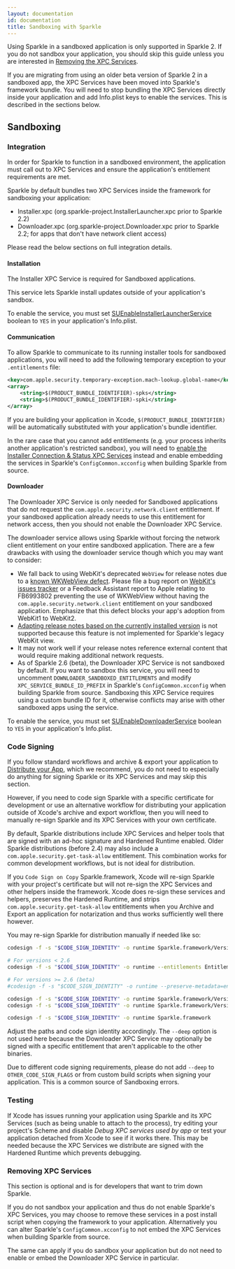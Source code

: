 ```yaml
---
layout: documentation
id: documentation
title: Sandboxing with Sparkle
---
```


Using Sparkle in a sandboxed application is only supported in Sparkle 2. If you do not sandbox your application, you should skip this guide unless you are interested in [Removing the XPC Services](#removing-xpc-services).

If you are migrating from using an older beta version of Sparkle 2 in a sandboxed app, the XPC Services have been moved into Sparkle's framework bundle. You will need to stop bundling the XPC Services directly inside your application and add Info.plist keys to enable the services. This is described in the sections below.

## Sandboxing

### Integration

In order for Sparkle to function in a sandboxed environment, the application must call out to XPC Services and ensure the application's entitlement requirements are met.

Sparkle by default bundles two XPC Services inside the framework for sandboxing your application:

* Installer.xpc (org.sparkle-project.InstallerLauncher.xpc prior to Sparkle 2.2)
* Downloader.xpc (org.sparkle-project.Downloader.xpc prior to Sparkle 2.2; for apps that don't have network client access)

Please read the below sections on full integration details.

#### Installation

The Installer XPC Service is required for Sandboxed applications.

This service lets Sparkle install updates outside of your application's sandbox.

To enable the service, you must set [SUEnableInstallerLauncherService](/documentation/customization#sandboxing-settings) boolean to `YES` in your application's Info.plist.

#### Communication

To allow Sparkle to communicate to its running installer tools for sandboxed applications, you will need to add the following temporary exception to your `.entitlements` file:

```xml
<key>com.apple.security.temporary-exception.mach-lookup.global-name</key>
<array>
    <string>$(PRODUCT_BUNDLE_IDENTIFIER)-spks</string>
    <string>$(PRODUCT_BUNDLE_IDENTIFIER)-spki</string>
</array>
```

If you are building your application in Xcode, `$(PRODUCT_BUNDLE_IDENTIFIER)` will be automatically substituted with your application's bundle identifier.

In the rare case that you cannot add entitlements (e.g. your process inherits another application's restricted sandbox), you will need to [enable the Installer Connection & Status XPC Services](/documentation/customization#sandboxing-settings) instead and enable embedding the services in Sparkle's `ConfigCommon.xcconfig` when building Sparkle from source.

#### Downloader

The Downloader XPC Service is only needed for Sandboxed applications that do not request the `com.apple.security.network.client` entitlement. If your sandboxed application already needs to use this entitlement for network access, then you should not enable the Downloader XPC Service.

The downloader service allows using Sparkle without forcing the network client entitlement on your entire sandboxed application. There are a few drawbacks with using the downloader service though which you may want to consider:

* We fall back to using WebKit's deprecated `WebView` for release notes due to a [known WKWebView defect](https://github.com/feedback-assistant/reports/issues/1). Please file a bug report on [WebKit's issues tracker](https://webkit.org/reporting-bugs/) or a Feedback Assistant report to Apple relating to FB6993802 preventing the use of WKWebView without having the `com.apple.security.network.client` entitlement on your sandboxed application. Emphasize that this defect blocks your app's adoption from WebKit1 to WebKit2.
* [Adapting release notes based on the currently installed version](/documentation/publishing#adapting-release-notes-based-on-currently-installed-version) is not supported because this feature is not implemented for Sparkle's legacy WebKit view.
* It may not work well if your release notes reference external content that would require making additional network requests.
* As of Sparkle 2.6 (beta), the Downloader XPC Service is not sandboxed by default. If you want to sandbox this service, you will need to uncomment `DOWNLOADER_SANDBOXED_ENTITLEMENTS` and modify `XPC_SERVICE_BUNDLE_ID_PREFIX` in Sparkle's `ConfigCommon.xcconfig` when building Sparkle from source. Sandboxing this XPC Service requires using a custom bundle ID for it, otherwise conflicts may arise with other sandboxed apps using the service.

To enable the service, you must set [SUEnableDownloaderService](/documentation/customization#sandboxing-settings) boolean to `YES` in your application's Info.plist.

### Code Signing

If you follow standard workflows and archive & export your application to [Distribute your App](/documentation#4-distributing-your-app), which we recommend, you do not need to especially do anything for signing Sparkle or its XPC Services and may skip this section.

However, if you need to code sign Sparkle with a specific certificate for development or use an alternative workflow for distributing your application outside of Xcode's archive and export workflow, then you will need to manually re-sign Sparkle and its XPC Services with your own certificate.

By default, Sparkle distributions include XPC Services and helper tools that are signed with an ad-hoc signature and Hardened Runtime enabled. Older Sparkle distributions (before 2.4) may also include a `com.apple.security.get-task-allow` entitlement. This combination works for common development workflows, but is not ideal for distribution.

If you `Code Sign on Copy` Sparkle.framework, Xcode will re-sign Sparkle with your project's certificate but will not re-sign the XPC Services and other helpers inside the framework. Xcode does re-sign these services and helpers, preserves the Hardened Runtime, and strips `com.apple.security.get-task-allow` entitlements when you Archive and Export an application for notarization and thus works sufficiently well there however.

You may re-sign Sparkle for distribution manually if needed like so:

```sh
codesign -f -s "$CODE_SIGN_IDENTITY" -o runtime Sparkle.framework/Versions/B/XPCServices/Installer.xpc

# For versions < 2.6
codesign -f -s "$CODE_SIGN_IDENTITY" -o runtime --entitlements Entitlements/Downloader.entitlements Sparkle.framework/Versions/B/XPCServices/Downloader.xpc

# For versions >= 2.6 (beta)
#codesign -f -s "$CODE_SIGN_IDENTITY" -o runtime --preserve-metadata=entitlements Sparkle.framework/Versions/B/XPCServices/Downloader.xpc

codesign -f -s "$CODE_SIGN_IDENTITY" -o runtime Sparkle.framework/Versions/B/Autoupdate
codesign -f -s "$CODE_SIGN_IDENTITY" -o runtime Sparkle.framework/Versions/B/Updater.app

codesign -f -s "$CODE_SIGN_IDENTITY" -o runtime Sparkle.framework
```

Adjust the paths and code sign identity accordingly. The `--deep` option is not used here because the Downloader XPC Service may optionally be signed with a specific entitlement that aren't applicable to the other binaries.

Due to different code signing requirements, please do not add `--deep` to `OTHER_CODE_SIGN_FLAGS` or from custom build scripts when signing your application. This is a common source of Sandboxing errors.

### Testing

If Xcode has issues running your application using Sparkle and its XPC Services (such as being unable to attach to the process), try editing your project's Scheme and disable *Debug XPC services used by app* or test your application detached from Xcode to see if it works there. This may be needed because the XPC Services we distribute are signed with the Hardened Runtime which prevents debugging.

### Removing XPC Services

This section is optional and is for developers that want to trim down Sparkle.

If you do not sandbox your application and thus do not enable Sparkle's XPC Services, you may choose to remove these services in a post install script when copying the framework to your application. Alternatively you can alter Sparkle's `ConfigCommon.xcconfig` to not embed the XPC Services when building Sparkle from source.

The same can apply if you do sandbox your application but do not need to enable or embed the Downloader XPC Service in particular.
